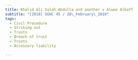 ```yaml
---
title: Khalid Ali Salah Abdulla and another v Alwee Alkaff 
subtitle: "[2018] SGHC 45 / 28\_February\_2018"
tags:
  - Civil Procedure
  - Striking out
  - Trusts
  - Breach of trust
  - Trusts
  - Accessory liability

---
```


